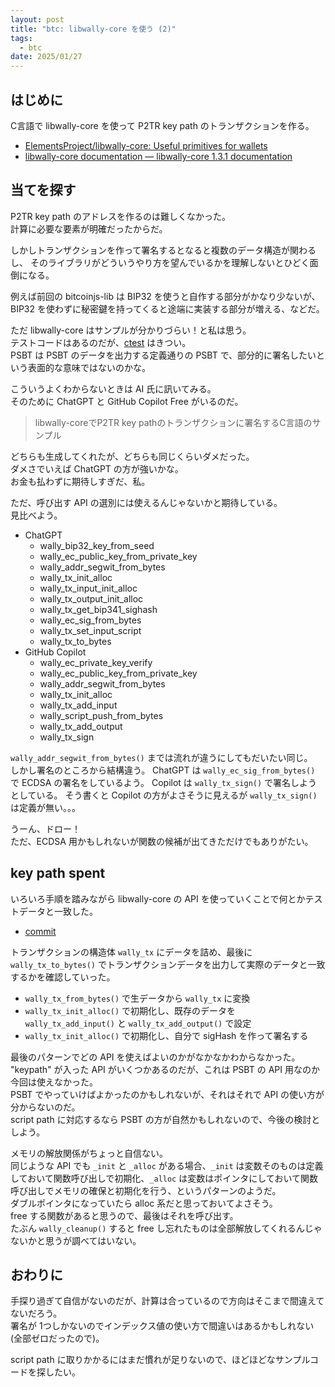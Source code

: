 ```yaml
---
layout: post
title: "btc: libwally-core を使う (2)"
tags:
  - btc
date: 2025/01/27
---
```


## はじめに

C言語で libwally-core を使って P2TR key path のトランザクションを作る。  

* [ElementsProject/libwally-core: Useful primitives for wallets](https://github.com/ElementsProject/libwally-core)
* [libwally-core documentation — libwally-core 1.3.1 documentation](https://wally.readthedocs.io/en/release_1.3.1/index.html)

## 当てを探す

P2TR key path のアドレスを作るのは難しくなかった。  
計算に必要な要素が明確だったからだ。

しかしトランザクションを作って署名するとなると複数のデータ構造が関わるし、
そのライブラリがどういうやり方を望んでいるかを理解しないとひどく面倒になる。

例えば前回の bitcoinjs-lib は BIP32 を使うと自作する部分がかなり少ないが、
BIP32 を使わずに秘密鍵を持ってくると途端に実装する部分が増える、などだ。

ただ libwally-core はサンプルが分かりづらい！と私は思う。  
テストコードはあるのだが、[ctest](https://github.com/ElementsProject/libwally-core/tree/release_1.3.1/src/ctest) はきつい。  
PSBT は PSBT のデータを出力する定義通りの PSBT で、部分的に署名したいという表面的な意味ではないのかな。

こういうよくわからないときは AI 氏に訊いてみる。  
そのために ChatGPT と GitHub Copilot Free がいるのだ。

> libwally-coreでP2TR key pathのトランザクションに署名するC言語のサンプル

どちらも生成してくれたが、どちらも同じくらいダメだった。  
ダメさでいえば ChatGPT の方が強いかな。  
お金も払わずに期待しすぎだ、私。

ただ、呼び出す API の選別には使えるんじゃないかと期待している。  
見比べよう。

* ChatGPT
  * wally_bip32_key_from_seed
  * wally_ec_public_key_from_private_key
  * wally_addr_segwit_from_bytes
  * wally_tx_init_alloc
  * wally_tx_input_init_alloc
  * wally_tx_output_init_alloc
  * wally_tx_get_bip341_sighash
  * wally_ec_sig_from_bytes
  * wally_tx_set_input_script
  * wally_tx_to_bytes
* GitHub Copilot
  * wally_ec_private_key_verify
  * wally_ec_public_key_from_private_key
  * wally_addr_segwit_from_bytes
  * wally_tx_init_alloc
  * wally_tx_add_input
  * wally_script_push_from_bytes
  * wally_tx_add_output
  * wally_tx_sign

`wally_addr_segwit_from_bytes()` までは流れが違うにしてもだいたい同じ。  
しかし署名のところから結構違う。
ChatGPT は `wally_ec_sig_from_bytes()` で ECDSA の署名をしているよう。
Copilot は `wally_tx_sign()` で署名しようとしている。
そう書くと Copilot の方がよさそうに見えるが `wally_tx_sign()` は定義が無い。。。  

うーん、ドロー！  
ただ、ECDSA 用かもしれないが関数の候補が出てきただけでもありがたい。

## key path spent

いろいろ手順を踏みながら libwally-core の API を使っていくことで何とかテストデータと一致した。

* [commit](https://github.com/hirokuma/c-keypath/commit/00a419e14900606293d358b3fd7c72e7f1fb8a88)

トランザクションの構造体 `wally_tx` にデータを詰め、最後に `wally_tx_to_bytes()` でトランザクションデータを出力して実際のデータと一致するかを確認していった。

* `wally_tx_from_bytes()` で生データから `wally_tx` に変換
* `wally_tx_init_alloc()` で初期化し、既存のデータを `wally_tx_add_input()` と `wally_tx_add_output()` で設定
* `wally_tx_init_alloc()` で初期化し、自分で sigHash を作って署名する

最後のパターンでどの API を使えばよいのかがなかなかわからなかった。  
"keypath" が入った API がいくつかあるのだが、これは PSBT の API 用なのか今回は使えなかった。  
PSBT でやっていけばよかったのかもしれないが、それはそれで API の使い方が分からないのだ。  
script path に対応するなら PSBT の方が自然かもしれないので、今後の検討としよう。

メモリの解放関係がちょっと自信ない。  
同じような API でも `_init` と `_alloc` がある場合、`_init` は変数そのものは定義しておいて関数呼び出しで初期化、`_alloc` は変数はポインタにしておいて関数呼び出しでメモリの確保と初期化を行う、というパターンのようだ。  
ダブルポインタになっていたら alloc 系だと思っておいてよさそう。  
free する関数があると思うので、最後はそれを呼び出す。  
たぶん `wally_cleanup()` すると free し忘れたものは全部解放してくれるんじゃないかと思うが調べてはいない。

## おわりに

手探り過ぎて自信がないのだが、計算は合っているので方向はそこまで間違えてないだろう。  
署名が 1つしかないのでインデックス値の使い方で間違いはあるかもしれない(全部ゼロだったので)。

script path に取りかかるにはまだ慣れが足りないので、ほどほどなサンプルコードを探したい。
